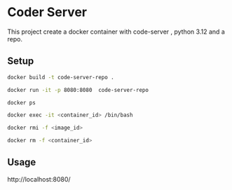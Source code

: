 # Coder Server

This project create a docker container with code-server , python 3.12 and a repo.


## Setup
```bash
docker build -t code-server-repo .
```

```bash
docker run -it -p 8080:8080  code-server-repo
```

```bash
docker ps 
```

```bash
docker exec -it <container_id> /bin/bash
```

```bash
docker rmi -f <image_id>
```
```bash
docker rm -f <container_id>
```


## Usage
http://localhost:8080/

